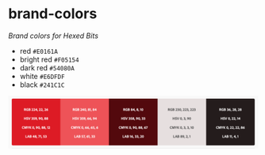# brand-colors

*Brand colors for Hexed Bits*

- red `#E0161A`
- bright red `#F05154`
- dark red `#54080A`
- white `#E6DFDF`
- black `#241C1C`

[![](colors.png)](https://color.adobe.com/mythemes)
